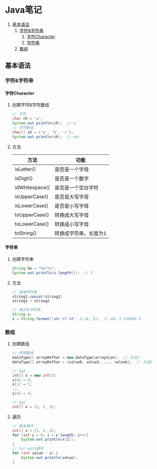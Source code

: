 # Java笔记

<!-- TOC -->

1. [基本语法](#基本语法)
    1. [字符&字符串](#字符字符串)
        1. [字符Character](#字符character)
        2. [字符串](#字符串)
    2. [数组](#数组)

<!-- /TOC -->

## 基本语法

### 字符&字符串

#### 字符Character

1. 创建字符&字符数组

    ```java
    // 字符
    char ch = 'a';
    System.out.println(ch);  // a
    // 字符数组
    char[] ch = {'a', 'b', 'c'};
    System.out.println(ch);  // abc
    ```

2. 方法

    方法|功能
    --|--
    isLetter()|是否是一个字母
    isDigit()|是否是一个数字
    idWhitespace()|是否是一个空白字符
    isUpperCase()|是否是大写字母
    isLowerCase()|是否是小写字母
    toUpperCase()|转换成大写字母
    toLowerCase()|转换成小写字母
    toString()|转换成字符串，长度为1

#### 字符串

1. 创建字符串

    ```java
    String he = "hello";
    System.out.println(s.length());  // 5
    ```

2. 方法

    ```java
    // 连接字符串
    string1.concat(string2)
    string1 + string2

    // 格式化字符串
    String s;
    s = String.format("abc %f %d", 3.14, 5);  // abc 3.140000 5
    ```

### 数组

1. 创建数组

    ```java
    // 声明数组
    dataType[] arrayRefVar = new dataType[arraySize];  // 方法1
    dataType[] arrayRefVar = {value0, value1, ..., valuek};  // 方法2

    // eg1
    int[] x = new int[5]
    x[0] = 0;
    x[1] = 1;
    ...
    x[4] = 4;

    // eg2
    int[] x = {1, 2, 3};

    ```

2. 遍历

    ```java
    // 基本循环
    int[] x = {1, 2, 3};
    for (int i = 0; i < x.length; i++){
        System.out.println(x[i]);
    }
    // for-each循环
    for (int value : x) {
        System.out.println(value);
    }
    ```
